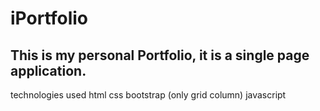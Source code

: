 # iPortfolio

## This is my personal Portfolio, it is a single page application.

technologies used
html
css
bootstrap (only grid column)
javascript
